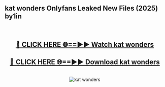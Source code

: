<h2>kat wonders Onlyfans Leaked New Files (2025) by1in</h2>
<br>
<div align="center">
<h2><a href="https://mediafiles.top/kat_wonders&ref=git" rel="nofollow">🔴 CLICK HERE 🌐==►► Watch kat wonders</a></h2>
<h2><a href="https://mediafiles.top/kat_wonders&ref=git" rel="nofollow">🔴 CLICK HERE 🌐==►► Download kat wonders</a></h2>
<br>
<a href="https://mediafiles.top/kat_wonders&ref=git" rel="nofollow" data-target="animated-image.originalLink"><img src="https://i.ibb.co.com/xMMVF88/686577567.gif" alt="kat wonders" style="max-width: 100%; display: inline-block;" data-target="animated-image.originalImage"></a>
</div>
<br>
<br>